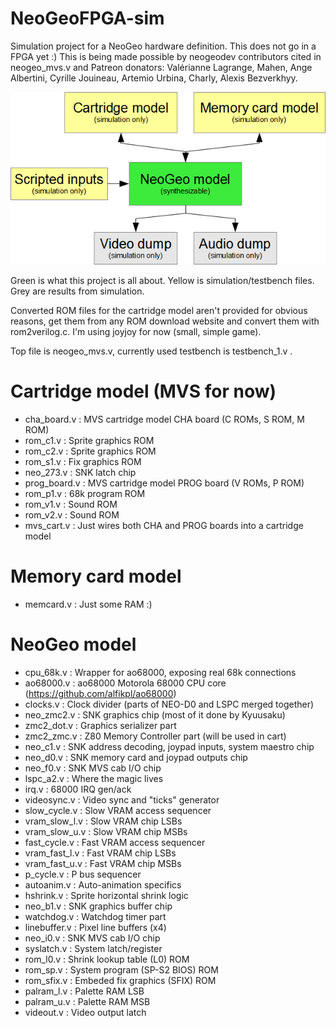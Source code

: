 # NeoGeoFPGA-sim
Simulation project for a NeoGeo hardware definition. This does not go in a FPGA yet :)
This is being made possible by neogeodev contributors cited in neogeo_mvs.v and Patreon donators: Valérianne Lagrange, Mahen, Ange Albertini, Cyrille Jouineau, Artemio Urbina, Charly, Alexis Bezverkhyy.

![Diagram](ngfpgad1.png)

Green is what this project is all about. Yellow is simulation/testbench files. Grey are results from simulation.

Converted ROM files for the cartridge model aren't provided for obvious reasons, get them from any ROM download website and convert them with rom2verilog.c. I'm using joyjoy for now (small, simple game).

Top file is neogeo_mvs.v, currently used testbench is testbench_1.v .

# Cartridge model (MVS for now)

* cha_board.v : MVS cartridge model CHA board (C ROMs, S ROM, M ROM)
 * rom_c1.v : Sprite graphics ROM
 * rom_c2.v : Sprite graphics ROM
 * rom_s1.v : Fix graphics ROM
 * neo_273.v : SNK latch chip
* prog_board.v : MVS cartridge model PROG board (V ROMs, P ROM)
 * rom_p1.v : 68k program ROM
 * rom_v1.v : Sound ROM
 * rom_v2.v : Sound ROM
* mvs_cart.v : Just wires both CHA and PROG boards into a cartridge model

# Memory card model

* memcard.v : Just some RAM :)

# NeoGeo model

* cpu_68k.v : Wrapper for ao68000, exposing real 68k connections
 * ao68000.v : ao68000 Motorola 68000 CPU core (https://github.com/alfikpl/ao68000)
* clocks.v : Clock divider (parts of NEO-D0 and LSPC merged together)
* neo_zmc2.v : SNK graphics chip (most of it done by Kyuusaku)
 * zmc2_dot.v : Graphics serializer part
 * zmc2_zmc.v : Z80 Memory Controller part (will be used in cart)
* neo_c1.v : SNK address decoding, joypad inputs, system maestro chip
* neo_d0.v : SNK memory card and joypad outputs chip
* neo_f0.v : SNK MVS cab I/O chip
* lspc_a2.v : Where the magic lives
 * irq.v : 68000 IRQ gen/ack
 * videosync.v : Video sync and "ticks" generator
 * slow_cycle.v : Slow VRAM access sequencer
  * vram_slow_l.v : Slow VRAM chip LSBs
  * vram_slow_u.v : Slow VRAM chip MSBs
 * fast_cycle.v : Fast VRAM access sequencer
 *  vram_fast_l.v : Fast VRAM chip LSBs
 *  vram_fast_u.v : Fast VRAM chip MSBs
 * p_cycle.v : P bus sequencer
 * autoanim.v : Auto-animation specifics
 * hshrink.v : Sprite horizontal shrink logic
* neo_b1.v : SNK graphics buffer chip
 * watchdog.v : Watchdog timer part
 * linebuffer.v : Pixel line buffers (x4)
* neo_i0.v : SNK MVS cab I/O chip
* syslatch.v : System latch/register
* rom_l0.v : Shrink lookup table (L0) ROM
* rom_sp.v : System program (SP-S2 BIOS) ROM
* rom_sfix.v : Embeded fix graphics (SFIX) ROM
* palram_l.v : Palette RAM LSB
* palram_u.v : Palette RAM MSB
* videout.v : Video output latch
